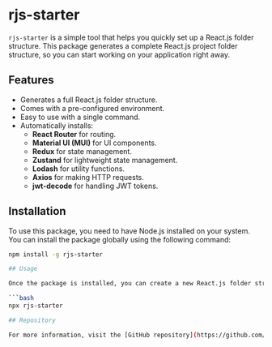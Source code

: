 # rjs-starter

`rjs-starter` is a simple tool that helps you quickly set up a React.js folder structure. This package generates a complete React.js project folder structure, so you can start working on your application right away.

## Features

- Generates a full React.js folder structure.
- Comes with a pre-configured environment.
- Easy to use with a single command.
- Automatically installs:
  - **React Router** for routing.
  - **Material UI (MUI)** for UI components.
  - **Redux** for state management.
  - **Zustand** for lightweight state management.
  - **Lodash** for utility functions.
  - **Axios** for making HTTP requests.
  - **jwt-decode** for handling JWT tokens.

## Installation

To use this package, you need to have Node.js installed on your system. You can install the package globally using the following command:

```bash
npm install -g rjs-starter

## Usage

Once the package is installed, you can create a new React.js folder structure with React Router, MUI, Redux, Zustand, Lodash, Axios, and jwt-decode pre-installed by running the following command:

```bash
npx rjs-starter

## Repository

For more information, visit the [GitHub repository](https://github.com/Tushar-gola/react-folder-structure.git).


